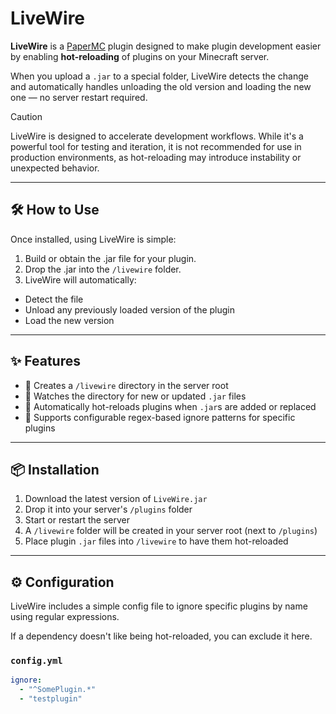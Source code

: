 # LiveWire

**LiveWire** is a [PaperMC](https://papermc.io/) plugin designed to make plugin development easier by enabling **hot-reloading** of plugins on your Minecraft server.

When you upload a `.jar` to a special folder, LiveWire detects the change and automatically handles unloading the old version and loading the new one — no server restart required.

> [!CAUTION]
> LiveWire is designed to accelerate development workflows. While it's a powerful tool for testing and iteration, it is not recommended for use in production environments, as hot-reloading may introduce instability or unexpected behavior.


---

## 🛠️ How to Use

Once installed, using LiveWire is simple:

1. Build or obtain the .jar file for your plugin.
2. Drop the .jar into the `/livewire` folder.
3. LiveWire will automatically:
 - Detect the file
 -  Unload any previously loaded version of the plugin
 -  Load the new version

---

## ✨ Features

- 📂 Creates a `/livewire` directory in the server root
- 🔄 Watches the directory for new or updated `.jar` files
- 🚀 Automatically hot-reloads plugins when `.jar`s are added or replaced
- 🚫 Supports configurable regex-based ignore patterns for specific plugins

---

## 📦 Installation

1. Download the latest version of `LiveWire.jar`
2. Drop it into your server's `/plugins` folder
3. Start or restart the server
4. A `/livewire` folder will be created in your server root (next to `/plugins`)
5. Place plugin `.jar` files into `/livewire` to have them hot-reloaded

---

## ⚙️ Configuration

LiveWire includes a simple config file to ignore specific plugins by name using regular expressions.

If a dependency doesn't like being hot-reloaded, you can exclude it here.

### `config.yml`

```yaml
ignore:
  - "^SomePlugin.*"
  - "testplugin"
```
